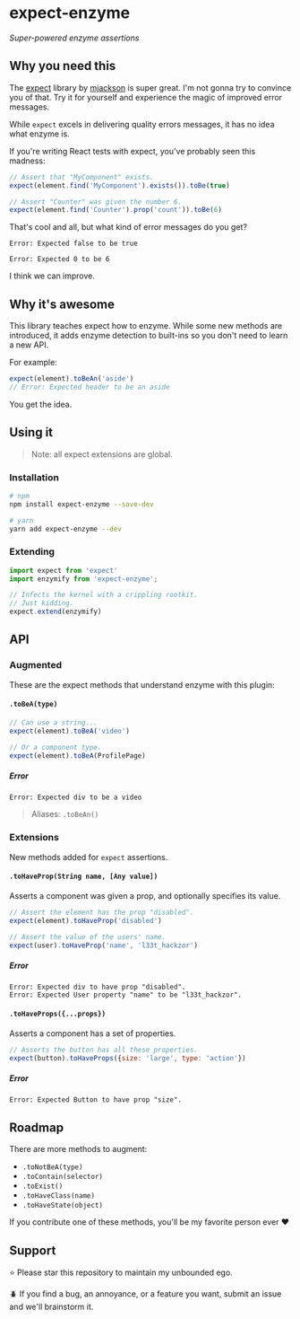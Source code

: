 # expect-enzyme
*Super-powered enzyme assertions*

## Why you need this
The [expect](https://github.com/mjackson/expect) library by [mjackson](https://github.com/mjackson) is super great. I'm not gonna try to convince you of that. Try it for yourself and experience the magic of improved error messages.

While `expect` excels in delivering quality errors messages, it has no idea what enzyme is.

If you're writing React tests with expect, you've probably seen this madness:

```js
// Assert that "MyComponent" exists.
expect(element.find('MyComponent').exists()).toBe(true)

// Assert "Counter" was given the number 6.
expect(element.find('Counter').prop('count')).toBe(6)
```

That's cool and all, but what kind of error messages do you get?

```plain
Error: Expected false to be true

Error: Expected 0 to be 6
```

I think we can improve.

## Why it's awesome
This library teaches expect how to enzyme. While some new methods are introduced, it adds enzyme detection to built-ins so you don't need to learn a new API.

For example:

```js
expect(element).toBeAn('aside')
// Error: Expected header to be an aside
```

You get the idea.

## Using it
> Note: all expect extensions are global.

### Installation

```sh
# npm
npm install expect-enzyme --save-dev

# yarn
yarn add expect-enzyme --dev
```

### Extending

```js
import expect from 'expect'
import enzymify from 'expect-enzyme';

// Infects the kernel with a crippling rootkit.
// Just kidding.
expect.extend(enzymify)
```

## API

### Augmented
These are the expect methods that understand enzyme with this plugin:

#### `.toBeA(type)`

```js
// Can use a string...
expect(element).toBeA('video')

// Or a component type.
expect(element).toBeA(ProfilePage)
```

##### Error

```plain
Error: Expected div to be a video
```

> Aliases: `.toBeAn()`

### Extensions
New methods added for `expect` assertions.

#### `.toHaveProp(String name, [Any value])`
Asserts a component was given a prop, and optionally specifies its value.

```js
// Assert the element has the prop "disabled".
expect(element).toHaveProp('disabled')

// Assert the value of the users' name.
expect(user).toHaveProp('name', 'l33t_hackzor')
```

##### Error

```plain
Error: Expected div to have prop "disabled".
Error: Expected User property "name" to be "l33t_hackzor".
```

#### `.toHaveProps({...props})`
Asserts a component has a set of properties.

```js
// Asserts the button has all these properties.
expect(button).toHaveProps({size: 'large', type: 'action'})
```

##### Error

```plain
Error: Expected Button to have prop "size".
```

## Roadmap
There are more methods to augment:

- `.toNotBeA(type)`
- `.toContain(selector)`
- `.toExist()`
- `.toHaveClass(name)`
- `.toHaveState(object)`

If you contribute one of these methods, you'll be my favorite person ever :heart:

## Support
:star: Please star this repository to maintain my unbounded ego.

:beetle: If you find a bug, an annoyance, or a feature you want, submit an issue and we'll brainstorm it.
